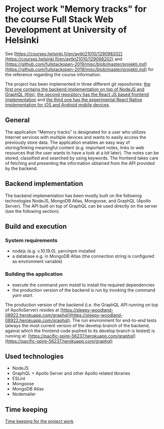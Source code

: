 # Project work "Memory tracks" for the course Full Stack Web Development at University of Helsinki

See [https://courses.helsinki.fi/en/aytkt21010/129098202](https://courses.helsinki.fi/en/aytkt21010/129098202) and [https://github.com/fullstackopen-2019/misc/blob/master/projekti.md](https://github.com/fullstackopen-2019/misc/blob/master/projekti.md) for the reference regarding the course information.

The project has been implemented in three different git repositories: [the first one contains the backend implementation on top of NodeJS and GraphQL (this)](https://github.com/minzen/fullstack_harjoitustyo_backend), [the second repository has the React JS based frontend implementation](https://github.com/minzen/fullstack_harjoitustyo_frontend) and [the third one has the experimental React Native implementation for iOS and Android mobile devices](https://github.com/minzen/fullstackharjoitustyoreactnative).

## General

The application "Memory tracks" is designated for a user who utilizes Internet services with multiple devices and wants to easily access the previously store data. The application enables an easy way of storing/linking meaningful content (e.g. important notes, links to web resources that the user wants to have a look at a bit later). The notes can be stored, classified and searched by using keywords. The frontend takes care of fetching and presenting the information obtained from the API provided by the backend.

## Backend implementation

The backend implementation has been mostly built on the following technologies NodeJS, MongoDB Atlas, Mongoose, and GraphQL (Apollo Server). The API built on top of GraphQL can be used directly on the server (see the following section).

## Build and execution

### System requirements

- nodejs (e.g. v.10.19.0), yarn/npm installed
- a database e.g. in MongoDB Atlas (the connection string is configured as environment variable)

### Building the application

- execute the command _yarn install_ to install the required dependencies
- the production version of the backend is run by invoking the command _yarn start_.

The production version of the backend (i.e. the GraphQL API running on top of ApolloServer) resides at [https://sleepy-woodland-08922.herokuapp.com/graphql](https://sleepy-woodland-08922.herokuapp.com/graphql). The run environment for end-to-end tests (always the most current version of the develop branch of the backend, against which the frontend code pushed to its develop branch is tested) is running at: [https://pacific-spire-56237.herokuapp.com/graphql](https://pacific-spire-56237.herokuapp.com/graphql)

## Used technologies

- NodeJS
- GraphQL + Apollo Server and other Apollo related libraries
- ESLint
- Mongoose
- MongoDB Atlas
- Nodemailer

## Time keeping

[Time keeping for the project work](tyokirjanpito.md)
